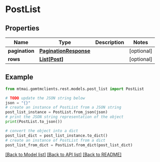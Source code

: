 # PostList


## Properties

Name | Type | Description | Notes
------------ | ------------- | ------------- | -------------
**pagination** | [**PaginationResponse**](PaginationResponse.md) |  | [optional] 
**rows** | [**List[Post]**](Post.md) |  | [optional] 

## Example

```python
from mtmai.gomtmclients.rest.models.post_list import PostList

# TODO update the JSON string below
json = "{}"
# create an instance of PostList from a JSON string
post_list_instance = PostList.from_json(json)
# print the JSON string representation of the object
print(PostList.to_json())

# convert the object into a dict
post_list_dict = post_list_instance.to_dict()
# create an instance of PostList from a dict
post_list_from_dict = PostList.from_dict(post_list_dict)
```
[[Back to Model list]](../README.md#documentation-for-models) [[Back to API list]](../README.md#documentation-for-api-endpoints) [[Back to README]](../README.md)


